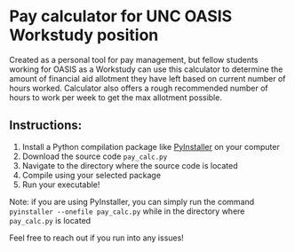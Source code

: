 # Pay calculator for UNC OASIS Workstudy position
Created as a personal tool for pay management, but fellow students working for OASIS as a Workstudy can use this calculator to determine the amount of financial aid allotment they have left based on current number of hours worked. Calculator also offers a rough recommended number of hours to work per week to get the max allotment possible.

## Instructions: 
1. Install a Python compilation package like [PyInstaller](https://www.pyinstaller.org) on your computer
2. Download the source code `pay_calc.py`
3. Navigate to the directory where the source code is located
4. Compile using your selected package
5. Run your executable!

Note: if you are using PyInstaller, you can simply run the command `pyinstaller --onefile pay_calc.py` while in the directory where `pay_calc.py` is located

Feel free to reach out if you run into any issues!
